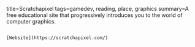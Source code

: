 title=Scratchapixel
tags=gamedev, reading, place, graphics
summary=A free educational site that progressively introduces you to the world of computer graphics.
~~~~~~

[Website](https://scratchapixel.com/)
